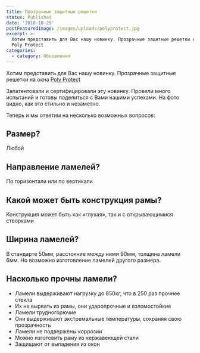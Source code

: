 ```yaml
---
title: Прозрачные защитные решетки
status: Published
date: '2018-10-29'
postFeaturedImage: /images/uploads/polyprotect.jpg
excerpt: >-
  Хотим представить для Вас нашу новинку. Прозрачные защитные решетки на окна
  Poly Protect
categories:
  - category: Обновления
---
```

Хотим представить для Вас нашу новинку. Прозрачные защитные решетки на окна [Poly Protect](http://polyprotect.ru)

Запатентовали и сертифицировали эту новинку. Провели много испытаний и готовы поделиться с Вами нашими успехами. На фото видно, как это стильно и незаметно.

Теперь и мы ответим на несколько возможных вопросов:

## **Размер?**

Любой

## **Направление ламелей?**

По горизонтали или по вертикали

## **Какой может быть конструкция рамы?**

Конструкция может быть как «глухая», так и с открывающимися створками

## **Ширина ламелей?**

В стандарте 50мм, расстояние между ними 90мм, толщина ламели 6мм. Но возможно изготовление ламелей другого размера.

## Насколько прочны ламели?

* Ламели выдерживают нагрузку до 850кг, что в 250 раз прочнее стекла
* Их не вырвать из рамы, они ударопрочные и взломостойкие
* Ламели трудногорючие
* Они выдерживают экстремальные температуры, сохраняя свою прозрачность
* Ламели не подвержены коррозии
* Можно изготовить раму из нержавеющей стали
* Защищают от выпадения из окон
